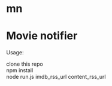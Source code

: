 # mn

Movie notifier
==============

Usage:

clone this repo  
npm install  
node run.js imdb_rss_url content_rss_url
